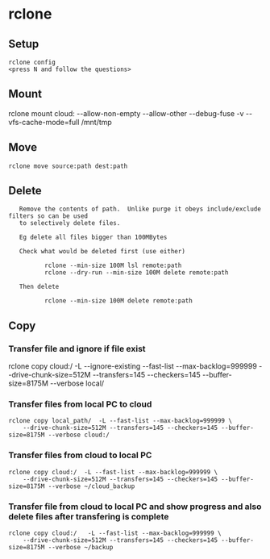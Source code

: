 # rclone

## Setup

    rclone config
    <press N and follow the questions>

## Mount

rclone mount cloud: --allow-non-empty --allow-other --debug-fuse -v  --vfs-cache-mode=full  /mnt/tmp

## Move

    rclone move source:path dest:path
    
    
## Delete
       Remove the contents of path.  Unlike purge it obeys include/exclude filters so can be used
       to selectively delete files.

       Eg delete all files bigger than 100MBytes

       Check what would be deleted first (use either)

              rclone --min-size 100M lsl remote:path
              rclone --dry-run --min-size 100M delete remote:path

       Then delete

              rclone --min-size 100M delete remote:path



## Copy

### Transfer file and ignore if file exist

rclone copy cloud:/  -L --ignore-existing  --fast-list --max-backlog=999999         --drive-chunk-size=512M --transfers=145 --checkers=145 --buffer-size=8175M --verbose local/

### Transfer files from local PC to cloud

    rclone copy local_path/  -L --fast-list --max-backlog=999999 \
        --drive-chunk-size=512M --transfers=145 --checkers=145 --buffer-size=8175M --verbose cloud:/

### Transfer files from cloud to local PC

    rclone copy cloud:/  -L --fast-list --max-backlog=999999 \
        --drive-chunk-size=512M --transfers=145 --checkers=145 --buffer-size=8175M --verbose ~/cloud_backup

### Transfer file from cloud to local PC and show progress and also delete files after transfering is complete

    rclone copy cloud:/   -L --fast-list --max-backlog=999999 \
        --drive-chunk-size=512M --transfers=145 --checkers=145 --buffer-size=8175M --verbose ~/backup


